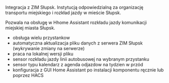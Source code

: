Integracja z ZIM Słupsk. Instytucją odpowiedzialną za organizację transportu miejskiego i rozkład jazdy w mieście Słupsk.

Pozwala na obsługę w Hhome Assistant rozkładu jazdy komunikacji miejskiej miasta Słupsk.

- obsługa wielu przystankow
- automatyczna aktualizacja pliku danych z serwera ZIM Słupsk (wykrywanie zmiany na serwerze)
- praca na lokalnej wersji pliku
- sensor rozkładu jazdy linii autobusowej na wybranym przystanku
- sensor typu kalendarz z agenda odjazdow na tydzien w przód
- konfiguracja z GUI Home Assistant po instalacji komponentu ręcznie lub poprzez HACS
